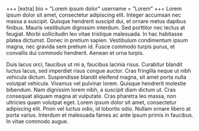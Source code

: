 +++
[extra]
bio = "Lorem ipsum dolor"
username = "Lorem"
+++
 Lorem ipsum dolor sit amet, consectetur adipiscing elit. Integer accumsan nec massa a suscipit. Quisque hendrerit suscipit dui, et ornare metus dapibus finibus. Mauris vestibulum dignissim interdum. Sed porttitor nec lectus at feugiat. Morbi sollicitudin leo vitae tristique malesuada. In hac habitasse platea dictumst. Donec in pretium sapien. Vestibulum condimentum ipsum magna, nec gravida sem pretium id. Fusce commodo turpis purus, et convallis dui commodo hendrerit. Aenean et urna turpis.

Duis lacus orci, faucibus ut mi a, faucibus lacinia risus. Curabitur blandit luctus lacus, sed imperdiet risus congue auctor. Cras fringilla neque ut nibh vehicula dictum. Suspendisse blandit eleifend magna, sit amet porta nulla volutpat vehicula. Vivamus vel pulvinar lorem. Quisque hendrerit molestie bibendum. Nam dignissim lorem nibh, a suscipit diam dictum ut. Cras consequat aliquam magna at vulputate. Cras pharetra leo massa, non ultricies quam volutpat eget. Lorem ipsum dolor sit amet, consectetur adipiscing elit. Proin vel luctus odio, id lobortis odio. Nullam ornare libero at porta varius. Interdum et malesuada fames ac ante ipsum primis in faucibus. In vitae commodo augue. 